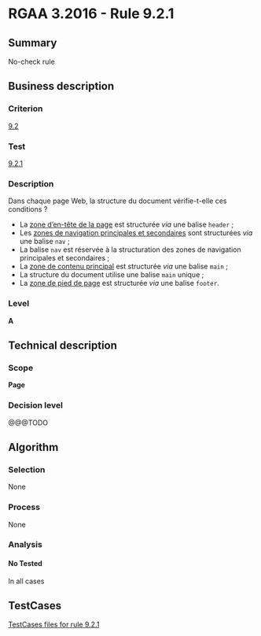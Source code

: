 # RGAA 3.2016 - Rule 9.2.1

## Summary
No-check rule


## Business description

### Criterion
[9.2](http://references.modernisation.gouv.fr/rgaa-accessibilite/2016/criteres.html#crit-9-2)

### Test
[9.2.1](http://references.modernisation.gouv.fr/rgaa-accessibilite/2016/criteres.html#test-9-2-1)

### Description
<div lang="fr">Dans chaque page Web, la structure du document v&#xE9;rifie-t-elle ces conditions&nbsp;? <ul><li>La <a href="http://references.modernisation.gouv.fr/rgaa-accessibilite/glossaire.html#zone-header">zone d&#x2019;en-t&#xEA;te de la page</a> est structur&#xE9;e <i>via</i> une balise <code lang="en">header</code>&nbsp;;</li> <li>Les <a href="http://references.modernisation.gouv.fr/rgaa-accessibilite/glossaire.html#menu-de-navigation">zones de navigation principales et secondaires</a> sont structur&#xE9;es <i>via</i> une balise <code lang="en">nav</code>&nbsp;;</li> <li>La balise <code lang="en">nav</code> est r&#xE9;serv&#xE9;e &#xE0; la structuration des zones de navigation principales et secondaires&nbsp;;</li> <li>La <a href="http://references.modernisation.gouv.fr/rgaa-accessibilite/glossaire.html#zone-main">zone de contenu principal</a> est structur&#xE9;e <i>via</i> une balise <code lang="en">main</code>&nbsp;;</li> <li>La structure du document utilise une balise <code lang="en">main</code> unique&nbsp;;</li> <li>La <a href="http://references.modernisation.gouv.fr/rgaa-accessibilite/glossaire.html#zone-footer">zone de pied de page</a> est structur&#xE9;e <i>via</i> une balise <code lang="en">footer</code>.</li> </ul></div>

### Level
**A**


## Technical description

### Scope
**Page**

### Decision level
@@@TODO


## Algorithm

### Selection
None

### Process
None

### Analysis

#### No Tested
In all cases


##  TestCases

[TestCases files for rule 9.2.1](https://github.com/Asqatasun/Asqatasun/tree/develop/rules/rules-rgaa3.2016/src/test/resources/testcases/rgaa32016/Rgaa32016Rule090201/)


